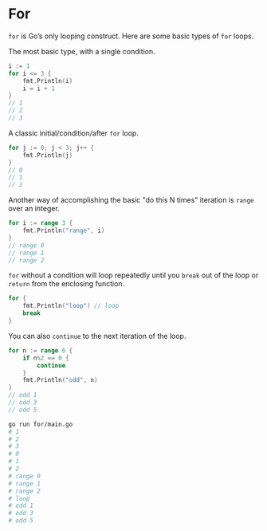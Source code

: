 # For

`for` is Go’s only looping construct. Here are some basic types of `for` loops.

The most basic type, with a single condition.

```go
i := 1
for i <= 3 {
    fmt.Println(i)
    i = i + 1
}
// 1
// 2
// 3
```

A classic initial/condition/after `for` loop.

```go
for j := 0; j < 3; j++ {
    fmt.Println(j)
}
// 0
// 1
// 2
```

Another way of accomplishing the basic "do this N times" iteration is `range` over an integer.

```go
for i := range 3 {
    fmt.Println("range", i)
}
// range 0
// range 1
// range 2
```

`for` without a condition will loop repeatedly until you `break` out of the loop or `return` from the enclosing function.

```go
for {
    fmt.Println("loop") // loop
    break
}
```

You can also `continue` to the next iteration of the loop.

```go
for n := range 6 {
    if n%2 == 0 {
        continue
    }
    fmt.Println("odd", n)
}
// odd 1
// odd 3
// odd 5
```

```sh
go run for/main.go
# 1
# 2
# 3
# 0
# 1
# 2
# range 0
# range 1
# range 2
# loop
# odd 1
# odd 3
# odd 5
```
